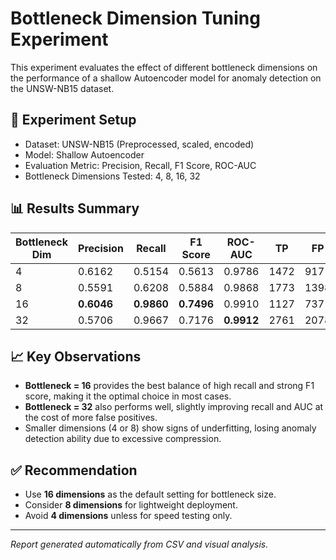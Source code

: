 
# Bottleneck Dimension Tuning Experiment

This experiment evaluates the effect of different bottleneck dimensions on the performance of a shallow Autoencoder model for anomaly detection on the UNSW-NB15 dataset.

## 🔧 Experiment Setup

- Dataset: UNSW-NB15 (Preprocessed, scaled, encoded)
- Model: Shallow Autoencoder
- Evaluation Metric: Precision, Recall, F1 Score, ROC-AUC
- Bottleneck Dimensions Tested: 4, 8, 16, 32

## 📊 Results Summary

| Bottleneck Dim | Precision | Recall | F1 Score | ROC-AUC | TP   | FP   | TN     | FN   |
|----------------|-----------|--------|----------|---------|------|------|--------|------|
| 4              | 0.6162    | 0.5154 | 0.5613   | 0.9786  | 1472 | 917  | 124385 | 1384 |
| 8              | 0.5591    | 0.6208 | 0.5884   | 0.9868  | 1773 | 1398 | 123904 | 1083 |
| 16             | **0.6046**| **0.9860** | **0.7496** | 0.9910  | 1127 | 737  | 49383  | 16   |
| 32             | 0.5706    | 0.9667 | 0.7176   | **0.9912**  | 2761 | 2078 | 123224 | 95   |

## 📈 Key Observations

- **Bottleneck = 16** provides the best balance of high recall and strong F1 score, making it the optimal choice in most cases.
- **Bottleneck = 32** also performs well, slightly improving recall and AUC at the cost of more false positives.
- Smaller dimensions (4 or 8) show signs of underfitting, losing anomaly detection ability due to excessive compression.

## ✅ Recommendation

- Use **16 dimensions** as the default setting for bottleneck size.
- Consider **8 dimensions** for lightweight deployment.
- Avoid **4 dimensions** unless for speed testing only.

---

_Report generated automatically from CSV and visual analysis._

